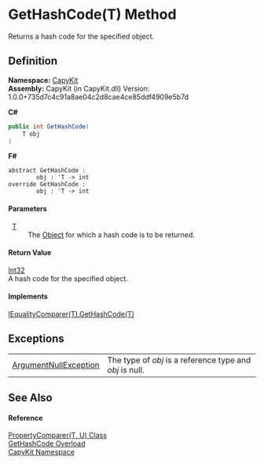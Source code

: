 # GetHashCode(T) Method


Returns a hash code for the specified object.



## Definition
**Namespace:** <a href="N_CapyKit.md">CapyKit</a>  
**Assembly:** CapyKit (in CapyKit.dll) Version: 1.0.0+735d7c4c91a8ae04c2d8cae4ce85ddf4909e5b7d

**C#**
``` C#
public int GetHashCode(
	T obj
)
```
**F#**
``` F#
abstract GetHashCode : 
        obj : 'T -> int 
override GetHashCode : 
        obj : 'T -> int 
```



#### Parameters
<dl><dt>  <a href="T_CapyKit_PropertyComparer_2.md">T</a></dt><dd>The <a href="https://learn.microsoft.com/dotnet/api/system.object" target="_blank" rel="noopener noreferrer">Object</a> for which a hash code is to be returned.</dd></dl>

#### Return Value
<a href="https://learn.microsoft.com/dotnet/api/system.int32" target="_blank" rel="noopener noreferrer">Int32</a>  
A hash code for the specified object.

#### Implements
<a href="https://learn.microsoft.com/dotnet/api/system.collections.generic.iequalitycomparer-1.gethashcode" target="_blank" rel="noopener noreferrer">IEqualityComparer(T).GetHashCode(T)</a>  


## Exceptions
<table>
<tr>
<td><a href="https://learn.microsoft.com/dotnet/api/system.argumentnullexception" target="_blank" rel="noopener noreferrer">ArgumentNullException</a></td>
<td>The type of <em>obj</em> is a reference type and <em>obj</em> is null.</td></tr>
</table>

## See Also


#### Reference
<a href="T_CapyKit_PropertyComparer_2.md">PropertyComparer(T, U) Class</a>  
<a href="Overload_CapyKit_PropertyComparer_2_GetHashCode.md">GetHashCode Overload</a>  
<a href="N_CapyKit.md">CapyKit Namespace</a>  
